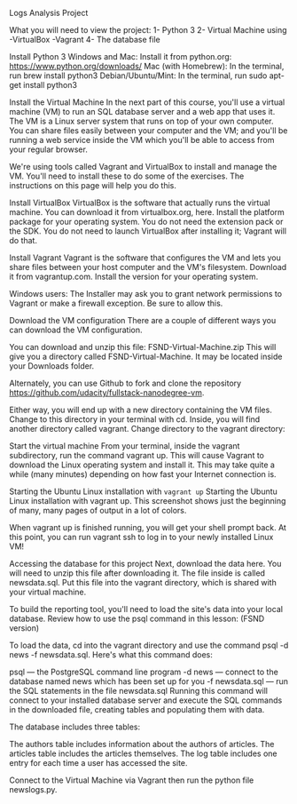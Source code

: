 Logs Analysis Project

What you will need to view the project:
1- Python 3
2- Virtual Machine using
    -VirtualBox
    -Vagrant
4- The database file

Install Python 3
Windows and Mac: Install it from python.org: https://www.python.org/downloads/
Mac (with Homebrew): In the terminal, run brew install python3
Debian/Ubuntu/Mint: In the terminal, run sudo apt-get install python3

Install the Virtual Machine
In the next part of this course, you'll use a virtual machine (VM) to run an SQL database server and a web app that uses it. The VM is a Linux server system that runs on top of your own computer. You can share files easily between your computer and the VM; and you'll be running a web service inside the VM which you'll be able to access from your regular browser.

We're using tools called Vagrant and VirtualBox to install and manage the VM. You'll need to install these to do some of the exercises. The instructions on this page will help you do this.

Install VirtualBox
VirtualBox is the software that actually runs the virtual machine. You can download it from virtualbox.org, here. Install the platform package for your operating system. You do not need the extension pack or the SDK. You do not need to launch VirtualBox after installing it; Vagrant will do that.

Install Vagrant
Vagrant is the software that configures the VM and lets you share files between your host computer and the VM's filesystem. Download it from vagrantup.com. Install the version for your operating system.

Windows users: The Installer may ask you to grant network permissions to Vagrant or make a firewall exception. Be sure to allow this.

Download the VM configuration
There are a couple of different ways you can download the VM configuration.

You can download and unzip this file: FSND-Virtual-Machine.zip This will give you a directory called FSND-Virtual-Machine. It may be located inside your Downloads folder.

Alternately, you can use Github to fork and clone the repository https://github.com/udacity/fullstack-nanodegree-vm.

Either way, you will end up with a new directory containing the VM files. Change to this directory in your terminal with cd. Inside, you will find another directory called vagrant. Change directory to the vagrant directory:

Start the virtual machine
From your terminal, inside the vagrant subdirectory, run the command vagrant up. This will cause Vagrant to download the Linux operating system and install it. This may take quite a while (many minutes) depending on how fast your Internet connection is.

Starting the Ubuntu Linux installation with `vagrant up`
Starting the Ubuntu Linux installation with vagrant up.
This screenshot shows just the beginning of many, many pages of output in a lot of colors.

When vagrant up is finished running, you will get your shell prompt back. At this point, you can run vagrant ssh to log in to your newly installed Linux VM!

Accessing the database for this project
Next, download the data here. You will need to unzip this file after downloading it. The file inside is called newsdata.sql. Put this file into the vagrant directory, which is shared with your virtual machine.

To build the reporting tool, you'll need to load the site's data into your local database. Review how to use the psql command in this lesson: (FSND version)

To load the data, cd into the vagrant directory and use the command psql -d news -f newsdata.sql.
Here's what this command does:

psql — the PostgreSQL command line program
-d news — connect to the database named news which has been set up for you
-f newsdata.sql — run the SQL statements in the file newsdata.sql
Running this command will connect to your installed database server and execute the SQL commands in the downloaded file, creating tables and populating them with data.

The database includes three tables:

The authors table includes information about the authors of articles.
The articles table includes the articles themselves.
The log table includes one entry for each time a user has accessed the site.



Connect to the Virtual Machine via Vagrant then run the python file newslogs.py.

